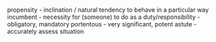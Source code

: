 propensity - inclination / natural tendency to behave in a particular way
incumbent - necessity for (someone) to do as a duty/responsibility
	- obligatory, mandatory
portentous - very significant, potent
astute - accurately assess situation